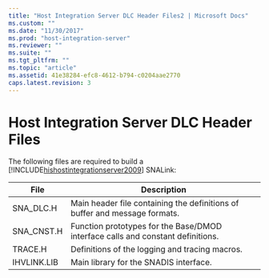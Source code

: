 ```yaml
---
title: "Host Integration Server DLC Header Files2 | Microsoft Docs"
ms.custom: ""
ms.date: "11/30/2017"
ms.prod: "host-integration-server"
ms.reviewer: ""
ms.suite: ""
ms.tgt_pltfrm: ""
ms.topic: "article"
ms.assetid: 41e38284-efc8-4612-b794-c0204aae2770
caps.latest.revision: 3
---
```

# Host Integration Server DLC Header Files
The following files are required to build a [!INCLUDE[hishostintegrationserver2009](../includes/hishostintegrationserver2009-md.md)] SNALink:  
  
|File|Description|  
|----------|-----------------|  
|SNA_DLC.H|Main header file containing the definitions of buffer and message formats.|  
|SNA_CNST.H|Function prototypes for the Base/DMOD interface calls and constant definitions.|  
|TRACE.H|Definitions of the logging and tracing macros.|  
|IHVLINK.LIB|Main library for the SNADIS interface.|
